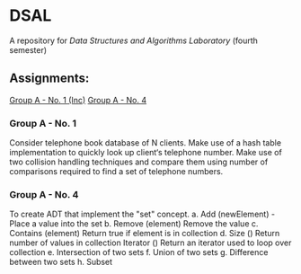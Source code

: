 # DSAL
A repository for _Data Structures and Algorithms Laboratory_ (fourth semester)

## Assignments:
[Group A - No. 1 (Inc)](#Group-A---No.-1)
[Group A - No. 4](#Group-A---No.-4)


### Group A - No. 1

Consider telephone book database of N clients. Make use of a hash table implementation
to quickly look up client‘s telephone number. Make use of two collision handling
techniques and compare them using number of comparisons required to find a set of
telephone numbers.

### Group A - No. 4

To create ADT that implement the "set" concept.
a. Add (newElement) -Place a value into the set
b. Remove (element) Remove the value
c. Contains (element) Return true if element is in collection
d. Size () Return number of values in collection Iterator () Return an iterator used to loop
over collection
e. Intersection of two sets
f. Union of two sets
g. Difference between two sets
h. Subset


